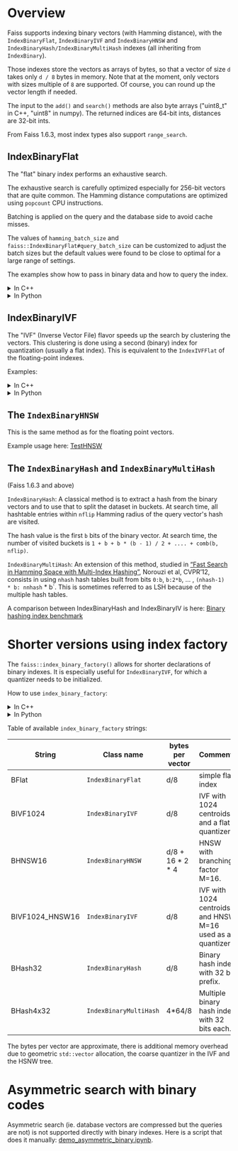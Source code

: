 # Overview

Faiss supports indexing binary vectors (with Hamming distance), with the `IndexBinaryFlat`, `IndexBinaryIVF` and `IndexBinaryHNSW` and `IndexBinaryHash/IndexBinaryMultiHash` indexes (all inheriting from `IndexBinary`). 

Those indexes store the vectors as arrays of bytes, so that a vector of size `d` takes only `d / 8` bytes in memory. Note that at the moment, only vectors with sizes multiple of `8` are supported. Of course, you can round up the vector length if needed.

The input to the `add()` and `search()` methods are also byte arrays ("uint8_t" in C++, "uint8" in numpy).
The returned indices are 64-bit ints, distances are 32-bit ints.

From Faiss 1.6.3, most index types also support `range_search`. 

## IndexBinaryFlat

The "flat" binary index performs an exhaustive search. 

The exhaustive search is carefully optimized especially for 256-bit vectors that are quite common. 
The Hamming distance computations are optimized using `popcount` CPU instructions.

Batching is applied on the query and the database side to avoid cache misses. 

The values of `hamming_batch_size` and `faiss::IndexBinaryFlat#query_batch_size` can be customized to adjust the batch sizes but the default values were found to be close to optimal for a large range of settings. 

The examples show how to pass in binary data and how to query the index.

<details><summary>In C++</summary>

```cpp
#include <faiss/IndexBinaryFlat.h>

// Dimension of the vectors, assumed to be a multiple of 8.
int d = 256;

// Vectors to be indexed, each represented by d / 8 bytes, layed out sequentially,
// i.e. the i-th vector starts at db[i * (d / 8)].
int nb = ...;
std::vector<uint8_t> db(nb * (d / 8));
// initialize db

// Vectors to be queried from the index. 
int nq = ...;
std::vector<uint8_t> queries(nq * (d / 8));

// Initializing index.
faiss::IndexBinaryFlat index(d);

// Adding the database vectors.
index.add(nb, db.data());

// Number of nearest neighbors to retrieve per query vector.
int k = ...;

// Output variables for the queries.
std::vector<int32_t> distances(nq * k);
std::vector<faiss::Index::idx_t> labels(nq * k);

// Querying the index
index.search(nq, queries.data(), k, distances.data(), labels.data());

// distances[i * k + j] contains the distance from the i-th query vector to its j-th nearest neighbor.
// labels[i * k + j] contains the id of the j-th nearest neighbor of the i-th query vector.
```
</details>

<details><summary>In Python</summary>

```python
import faiss

# Dimension of the vectors.
d = 256

# Vectors to be indexed, each represented by d / 8 bytes in a nb
# i.e. the i-th vector is db[i].
nb = ...
db = np.empty((nb, d // 8), dtype='uint8')
...initialize db...

# Vectors to be queried from the index.
nq = ...
queries = np.empty((nq, d // 8), dtype='uint8')
...initialize queries...

# Initializing index.
index = faiss.IndexBinaryFlat(d)

# Adding the database vectors.
index.add(db)

# Number of nearest neighbors to retrieve per query vector.
k = ...;

# Querying the index
D, I = index.search(queries, k)

# D[i, j] contains the distance from the i-th query vector to its j-th nearest neighbor.
# I[i, j] contains the id of the j-th nearest neighbor of the i-th query vector.
```
</details>


## IndexBinaryIVF

The "IVF" (Inverse Vector File) flavor speeds up the search by clustering the vectors. This clustering is done using a second (binary) index for quantization (usually a flat index). This is equivalent to the `IndexIVFFlat` of the floating-point indexes.

Examples:

<details><summary>In C++</summary>

```cpp
#include <faiss/IndexBinaryIVF.h>

// Dimension of the vectors.
int d = 256;

// Vectors to be indexed, each represented by d / 8 bytes, layed out sequentially,
// i.e. the i-th vector starts at db[i * (d / 8)].
int nb = ...;
std::vector<uint8_t> db(nb * (d / 8);

// Vectors to train the quantizer.
int nt = ...;
std::vector<uint8_t> training(nt * (d / 8));

// Vectors to be queried from the index.
int nq = ...;
std::vector<uint8_t> queries(nq * (d / 8));

// Initializing the quantizer.
faiss::IndexBinaryFlat quantizer(d);

// Number of clusters.
int nlist = ...;

// Initializing index.
faiss::IndexBinaryIVF index(&quantizer, d, nlist);
index.nprobe = 4; // Number of nearest clusters to be searched per query. 

// Training the quantizer.
index.train(nt, training.data());

// Adding the database vectors.
index.add(nb, db.data());

// Number of nearest neighbors to retrieve per query vector.
int k = ...;

// Output variables for the queries.
std::vector<int32_t> distances(nq * k);
std::vector<faiss::idx_t> labels(nq * k);

// Querying the index
index.search(nq, queries.data(), k, distances.data(), labels.data());

// distances[i * k + j] contains the distance from the i-th query vector to its j-th nearest neighbor.
// labels[i * k + j] contains the id of the j-th nearest neighbor of the i-th query vector.
```
</details>


<details><summary>In Python</summary>

```python
import faiss

# Dimension of the vectors.
d = 256

# Vectors to be indexed, each represented by d / 8 bytes.
# the i-th vector is db[i].
db = ...

# Vectors to train the quantizer.
training = ...

# Vectors to be queried from the index.
queries = ...

# Initializing the quantizer.
quantizer = faiss.IndexBinaryFlat(d)

# Number of clusters.
nlist = ...

# Initializing index.
index = faiss.IndexBinaryIVF(quantizer, d, nlist)
index.nprobe = 4 # Number of nearest clusters to be searched per query. 

# Training the quantizer.
index.train(training)

# Adding the database vectors.
index.add(db)

# Number of nearest neighbors to retrieve per query vector.
k = ...

# Querying the index.
D, I = index.search(queries, k)

# D[i, j] contains the distance from the i-th query vector to its j-th nearest neighbor.
# I[i, j] contains the id of the j-th nearest neighbor of the i-th query vector.
```

</details>

## The `IndexBinaryHNSW`

This is the same method as for the floating point vectors. 

Example usage here: 
[TestHNSW](https://github.com/facebookresearch/faiss/blob/22b7876ef5540b85feee173aa3182a2f37dc98f6/tests/test_index_binary.py#L213)

## The `IndexBinaryHash` and `IndexBinaryMultiHash`

(Faiss 1.6.3 and above)


`IndexBinaryHash`:
A classical method is to extract a hash from the binary vectors and to use that to split the dataset in buckets.
At search time, all hashtable entries within `nflip` Hamming radius of the query vector's hash are visited. 

The hash value is the first `b` bits of the binary vector.
At search time, the number of visited buckets is `1 + b + b * (b - 1) / 2 + .... + comb(b, nflip)`. 

`IndexBinaryMultiHash`:
An extension of this method, studied in [“Fast Search in Hamming Space with Multi-Index Hashing”](http://www.cs.toronto.edu/~norouzi/research/papers/multi_index_hashing.pdf), Norouzi et al, CVPR’12, consists in using `nhash` hash tables built from bits `0:b`, `b:2*b`, … , `(nhash-1) * b: nnhash` * b`.
This is sometimes referred to as LSH because of the multiple hash tables.

A comparison between IndexBinaryHash and IndexBinaryIV is here: [Binary hashing index benchmark](./Binary-hashing-index-benchmark)

# Shorter versions using index factory

The `faiss::index_binary_factory()` allows for shorter declarations of binary indexes. It is especially useful for `IndexBinaryIVF`, for which a quantizer needs to be initialized.

How to use `index_binary_factory`: 

<details><summary>In C++</summary>

Instead of the above initialization code:

```cpp
// Initializing the quantizer.
faiss::IndexBinaryFlat quantizer(d);

// Number of clusters.
int nlist = 32;

// Initializing index.
faiss::IndexBinaryIVF index(&quantizer, d, nlist);
index.nprobe = 4; // Number of nearest clusters to be searched per query. 
```

one could write:

```cpp
#include <faiss/AutoTune.h>
  
// Initializing the quantizer.
faiss::IndexBinaryIVF *index = dynamic_cast<faiss::IndexBinaryIVF *>(faiss::index_binary_factory(d, "BIVF32"));
index->nprobe = 4; // Number of nearest clusters to be searched per query.

```

</details>

<details><summary>In Python</summary>

Instead of the above initialization code:


```python
# Initializing the quantizer.
quantizer = faiss.IndexBinaryFlat(d)

# Number of clusters.
nlist = 32

# Initializing index.
index = faiss.IndexBinaryIVF(quantizer, d, nlist)
index.nprobe = 4 # Number of nearest clusters to be searched per query. 
```

one could write:

```python
# Initializing the quantizer.
index = faiss.index_binary_factory(d, "BIVF32")
index.nprobe = 4 # Number of nearest clusters to be searched per query.

```

</details>

Table of available `index_binary_factory` strings:

| String | Class name | bytes per vector | Comments |
|--------|------------|------------------|--------------| 
| BFlat  | `IndexBinaryFlat` | d/8       | simple flat index |
| BIVF1024 | `IndexBinaryIVF` | d/8 | IVF with 1024 centroids and a flat quantizer |
| BHNSW16 | `IndexBinaryHNSW` | d/8 + 16 * 2 * 4 | HNSW with branching factor M=16.  | 
| BIVF1024_HNSW16 | `IndexBinaryIVF` | d/8 | IVF with 1024 centroids and HNSW M=16 used as a quantizer. |
| BHash32 | `IndexBinaryHash` | d/8 | Binary hash index with 32 bit prefix. |
| BHash4x32 | `IndexBinaryMultiHash` | 4*64/8 | Multiple binary hash index with 32 bits each. |


The bytes per vector are approximate, there is additional memory overhead due to geometric `std::vector` allocation, the coarse quantizer in the IVF and the HSNW tree.

# Asymmetric search with binary codes 

Asymmetric search (ie. database vectors are compressed but the queries are not) is not supported directly with binary indexes. 
Here is a script that does it manually: [demo_asymmetric_binary.ipynb](https://gist.github.com/mdouze/b2e6c6144d4e06fca8287f5257f15fed).
